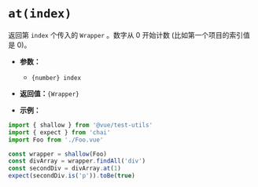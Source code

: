 # `at(index)`

返回第 `index` 个传入的 `Wrapper` 。数字从 0 开始计数 (比如第一个项目的索引值是 0)。

- **参数：**
  - `{number} index`

- **返回值：**`{Wrapper}`

- **示例：**

```js
import { shallow } from '@vue/test-utils'
import { expect } from 'chai'
import Foo from './Foo.vue'

const wrapper = shallow(Foo)
const divArray = wrapper.findAll('div')
const secondDiv = divArray.at(1)
expect(secondDiv.is('p')).toBe(true)
```
